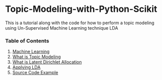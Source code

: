 ﻿# Topic-Modeling-with-Python-Scikit
This is a tutorial along with the code for how to perform a topic modeling using Un-Supervised Machine Learning technique LDA

### Table of Contents
1. [Machine Learning](machine-learning.md)
2. [What is Topic Modeling](topic-modeling.md)
3. [What is Latent Dirichlet Allocation](lda.md)
4. [Applying LDA](lda-application.md)
5. [Source Code Example](source/lda_test.py)


###### <div dir="rtl"></div>
